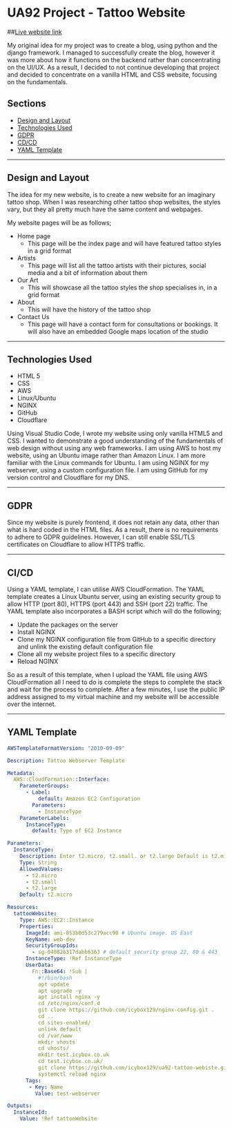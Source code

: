 # UA92 Project - Tattoo Website

##[Live website link](https://icybox.co.uk/)

My original idea for my project was to create a blog, using python and the django framework. I managed to successfully create the blog, however it was more about how it functions on the backend rather than concentrating on the UI/UX. As a result, I decided to not continue developing that project and decided to concentrate on a vanilla HTML and CSS website, focusing on the fundamentals.

## Sections
- [Design and Layout](#design-and-layout)
- [Technologies Used](#technologies-used)
- [GDPR](#gdpr)
- [CD/CD](#cicd)
- [YAML Template](#yaml-template)

---

## Design and Layout


The idea for my new website, is to create a new website for an imaginary tattoo shop. When I was researching other tattoo shop websites, the styles vary, but they all pretty much have the same content and webpages.

My website pages will be as follows;

- Home page
    - This page will be the index page and will have featured tattoo styles in a grid format
- Artists
    - This page will list all the tattoo artists with their pictures, social media and a bit of information about them
- Our Art
    - This will showcase all the tattoo styles the shop specialises in, in a grid format
- About
    - This will have the history of the tattoo shop
- Contact Us
    - This page will have a contact form for consultations or bookings. It will also have an embedded Google maps location of the studio

---

## Technologies Used

- HTML 5
- CSS
- AWS
- Linux/Ubuntu
- NGINX
- GitHub
- Cloudflare

Using Visual Studio Code, I wrote my website using only vanilla HTML5 and CSS. I wanted to demonstrate a good understanding of the fundamentals of web design without using any web frameworks. I am using AWS to host my website, using an Ubuntu image rather than Amazon Linux. I am more familiar with the Linux commands for Ubuntu. I am using NGINX for my webserver, using a custom configuration file. I am using GitHub for my version control and Cloudflare for my DNS.

---

## GDPR

Since my website is purely frontend, it does not retain any data, other than what is hard coded in the HTML files. As a result, there is no requirements to adhere to GDPR guidelines. However, I can still enable SSL/TLS certificates on Cloudflare to allow HTTPS traffic.

---

## CI/CD

Using a YAML template, I can utilise AWS CloudFormation. The YAML template creates a Linux Ubuntu server, using an existing security group to allow HTTP (port 80), HTTPS (port 443) and SSH (port 22) traffic. The YAML template also incorporates a BASH script which will do the following;

- Update the packages on the server
- Install NGINX
- Clone my NGINX configuration file from GitHub to a specific directory and unlink the existing default configuration file
- Clone all my website project files to a specific directory
- Reload NGINX

So as a result of this template, when I upload the YAML file using AWS CloudFormation all I need to do is complete the steps to complete the stack and wait for the process to complete. After a few minutes, I use the public IP address assigned to my virtual machine and my website will be accessible over the internet.

---

## YAML Template

```yaml
AWSTemplateFormatVersion: "2010-09-09"

Description: Tattoo Webserver Template

Metadata:
  AWS::CloudFormation::Interface:
    ParameterGroups:
      - Label:
          default: Amazon EC2 Configuration
        Parameters:
          - InstanceType
    ParameterLabels:
      InstanceType:
        default: Type of EC2 Instance

Parameters:
  InstanceType:
    Description: Enter t2.micro, t2.small. or t2.large Default is t2.micro.
    Type: String
    AllowedValues:
      - t2.micro
      - t2.small
      - t2.large	
    Default: t2.micro

Resources:
  tattooWebsite:
    Type: AWS::EC2::Instance
    Properties:
      ImageId: ami-053b0d53c279acc90 # Ubuntu image. US East
      KeyName: web-dev
      SecurityGroupIds:
        - sg-04082b317dabb6363 # default security group 22, 80 & 443
      InstanceType: !Ref InstanceType
      UserData:
        Fn::Base64: !Sub |
          #!/bin/bash
          apt update
          apt upgrade -y
          apt install nginx -y
          cd /etc/nginx/conf.d
          git clone https://github.com/icybox129/nginx-config.git .
          cd ..
          cd sites-enabled/
          unlink default 
          cd /var/www
          mkdir vhosts
          cd vhosts/
          mkdir test.icybox.co.uk
          cd test.icybox.co.uk/
          git clone https://github.com/icybox129/ua92-tattoo-webiste.git .
          systemctl reload nginx
      Tags:
       - Key: Name
         Value: test-webserver

Outputs:
  InstanceId:
    Value: !Ref tattooWebsite
```
